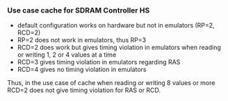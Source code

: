 ### Use case cache for SDRAM Controller HS
* default configuration works on hardware but not in emulators (RP=2, RCD=2)
* RP=2 does not work in emulators, thus RP=3
* RCD=2 does work but gives timing violation in emulators when reading or writing 1, 2 or 4 values at a time
* RCD=3 gives timing violation in emulators regarding RAS
* RCD=4 gives no timing violation in emulators

Thus, in the use case of cache when reading or writing 8 values or more RCD=2 does not give timing violation for RAS or RCD.